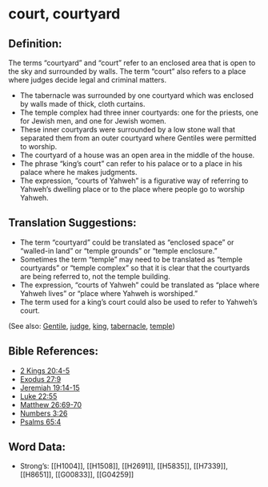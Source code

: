 # court, courtyard

## Definition:

The terms “courtyard” and “court” refer to an enclosed area that is open to the sky and surrounded by walls. The term “court” also refers to a place where judges decide legal and criminal matters.

* The tabernacle was surrounded by one courtyard which was enclosed by walls made of thick, cloth curtains.
* The temple complex had three inner courtyards: one for the priests, one for Jewish men, and one for Jewish women.
* These inner courtyards were surrounded by a low stone wall that separated them from an outer courtyard where Gentiles were permitted to worship.
* The courtyard of a house was an open area in the middle of the house.
* The phrase “king’s court” can refer to his palace or to a place in his palace where he makes judgments.
* The expression, “courts of Yahweh” is a figurative way of referring to Yahweh’s dwelling place or to the place where people go to worship Yahweh.

## Translation Suggestions:

* The term “courtyard” could be translated as “enclosed space” or “walled-in land” or “temple grounds” or “temple enclosure.”
* Sometimes the term “temple” may need to be translated as “temple courtyards” or “temple complex” so that it is clear that the courtyards are being referred to, not the temple building.
* The expression, “courts of Yahweh” could be translated as “place where Yahweh lives” or “place where Yahweh is worshiped.”
* The term used for a king’s court could also be used to refer to Yahweh’s court.

(See also: [Gentile](../kt/gentile.md), [judge](../other/judgeposition.md), [king](../other/king.md), [tabernacle](../kt/tabernacle.md), [temple](../kt/temple.md))

## Bible References:

* [2 Kings 20:4-5](rc://en/tn/help/2ki/20/04)
* [Exodus 27:9](rc://en/tn/help/exo/27/09)
* [Jeremiah 19:14-15](rc://en/tn/help/jer/19/14)
* [Luke 22:55](rc://en/tn/help/luk/22/55)
* [Matthew 26:69-70](rc://en/tn/help/mat/26/69)
* [Numbers 3:26](rc://en/tn/help/num/03/26)
* [Psalms 65:4](rc://en/tn/help/psa/065/4)

## Word Data:

* Strong’s: [[H1004]], [[H1508]], [[H2691]], [[H5835]], [[H7339]], [[H8651]], [[G00833]], [[G04259]]
